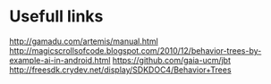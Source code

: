 Usefull links
=============

http://gamadu.com/artemis/manual.html
http://magicscrollsofcode.blogspot.com/2010/12/behavior-trees-by-example-ai-in-android.html
https://github.com/gaia-ucm/jbt
http://freesdk.crydev.net/display/SDKDOC4/Behavior+Trees